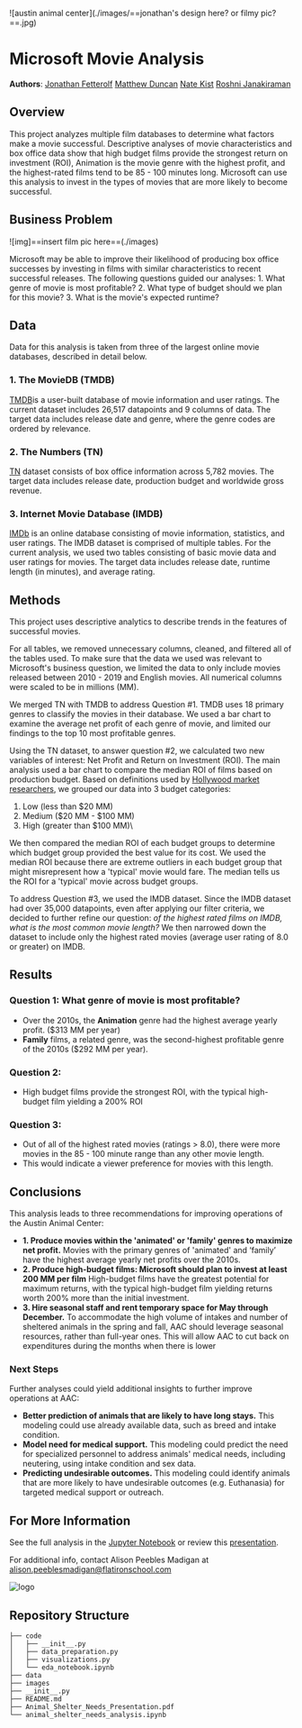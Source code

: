 ![austin animal center](./images/==jonathan's design here? or filmy pic?==.jpg)

# Microsoft Movie Analysis

**Authors**: [Jonathan Fetterolf](mailto:) [Matthew Duncan](mailto:) [Nate Kist](mailto:) [Roshni Janakiraman](mailto:)

## Overview

This project analyzes multiple film databases to determine what factors make a movie successful. Descriptive analyses of movie characteristics and box office data show that high budget films provide the strongest return on investment (ROI), Animation is the movie genre with the highest profit, and the highest-rated films tend to be 85 - 100 minutes long. Microsoft can use this analysis to invest in the types of movies that are more likely to become successful.

## Business Problem

![img]==insert film pic here==(./images)

Microsoft may be able to improve their likelihood of producing box office successes by investing in films with similar characteristics to recent successful releases. The following questions guided our analyses:
    1. What genre of movie is most profitable?
    2. What type of budget should we plan for this movie?
    3. What is the movie's expected runtime?

## Data

Data for this analysis is taken from three of the largest online movie databases, described in detail below.

### 1. The MovieDB (TMDB)

[TMDB](https://www.themoviedb.org/?language=en-US)is a user-built database of movie information and user ratings. The current dataset includes 26,517 datapoints and 9 columns of data. The target data includes release date and genre, where the genre codes are ordered by relevance.

### 2. The Numbers (TN)

[TN](url) dataset consists of box office information across 5,782 movies. The target data includes release date, production budget and worldwide gross revenue.

### 3. Internet Movie Database (IMDB)

[IMDb](url) is an online database consisting of movie information, statistics, and user ratings. The IMDB dataset is comprised of multiple tables. For the current analysis, we used two tables consisting of basic movie data and user ratings for movies. The target data includes release date, runtime length (in minutes), and average rating.

## Methods

This project uses descriptive analytics to describe trends in the features of successful movies. 

For all tables, we removed unnecessary columns, cleaned, and filtered all of the tables used. To make sure that the data we used was relevant to Microsoft's business question, we limited the data to only include movies released between 2010 - 2019 and English movies. All numerical columns were scaled to be in millions (MM). 

We merged TN with TMDB to address Question #1. TMDB uses 18 primary genres to classify the movies in their database. We used a bar chart to examine the average net profit of each genre of movie, and limited our findings to the top 10 most profitable genres.

Using the TN dataset, to answer question #2, we calculated two new variables of interest: Net Profit and Return on Investment (ROI). The main analysis used a bar chart to compare the median ROI of films based on production budget. Based on definitions used by [Hollywood market researchers](https://papers.ssrn.com/sol3/papers.cfm?abstract_id=3751648), we grouped our data into 3 budget categories:
1. Low (less than $20 MM)
2. Medium ($20 MM - $100 MM)
3. High (greater than $100 MM)\

We then compared the median ROI of each budget groups to determine which budget group provided the best value for its cost. We used the median ROI because there are extreme outliers in each budget group that might misrepresent how a 'typical' movie would fare. The median tells us the ROI for a 'typical' movie across budget groups.

To address Question #3, we used the IMDB dataset. Since the IMDB dataset had over 35,000 datapoints, even after applying our filter criteria, we decided to further refine our question: *of the highest rated films on IMDB, what is the most common movie length?* We then narrowed down the dataset to include only the highest rated movies (average user rating of 8.0 or greater) on IMDB. 

## Results

### Question 1: What genre of movie is most profitable? ###
* Over the 2010s, the **Animation** genre had the highest average yearly profit. ($313 MM per year)
* **Family** films, a related genre, was the second-highest profitable genre of the 2010s ($292 MM per year).

### Question 2: 
* High budget films provide the strongest ROI, with the typical high-budget film yielding a 200% ROI

### Question 3: 
* Out of all of the highest rated movies (ratings > 8.0), there were more movies in the 85 - 100 minute range than any other movie length.  
* This would indicate a viewer preference for movies with this length.

## Conclusions

This analysis leads to three recommendations for improving operations of the Austin Animal Center:

- **1. Produce movies within the 'animated' or 'family' genres to maximize net profit.** Movies with the primary genres of 'animated' and ‘family’ have the highest average yearly net profits over the 2010s.
- **2. Produce high-budget films: Microsoft should plan to invest at least 200 MM per film** High-budget films have the greatest potential for maximum returns, with the typical high-budget film yielding returns worth 200% more than the initial investment. 
- **3. Hire seasonal staff and rent temporary space for May through December.** To accommodate the high volume of intakes and number of sheltered animals in the spring and fall, AAC should leverage seasonal resources, rather than full-year ones. This will allow AAC to cut back on expenditures during the months when there is lower

### Next Steps

Further analyses could yield additional insights to further improve operations at AAC:

- **Better prediction of animals that are likely to have long stays.** This modeling could use already available data, such as breed and intake condition.
- **Model need for medical support.** This modeling could predict the need for specialized personnel to address animals' medical needs, including neutering, using intake condition and sex data.
- **Predicting undesirable outcomes.** This modeling could identify animals that are more likely to have undesirable outcomes (e.g. Euthanasia) for targeted medical support or outreach.

## For More Information

See the full analysis in the [Jupyter Notebook](./animal-shelter-needs-analysis.ipynb) or review this [presentation](./Animal_Shelter_Needs_Presentation.pdf).

For additional info, contact Alison Peebles Madigan at [alison.peeblesmadigan@flatironschool.com](mailto:alison.peeblesmadigan@flatironschool.com)

![logo](./images/aac_logo_tall.jpg)

## Repository Structure

```
├── code
│   ├── __init__.py
│   ├── data_preparation.py
│   ├── visualizations.py
│   └── eda_notebook.ipynb
├── data
├── images
├── __init__.py
├── README.md
├── Animal_Shelter_Needs_Presentation.pdf
└── animal_shelter_needs_analysis.ipynb
```
